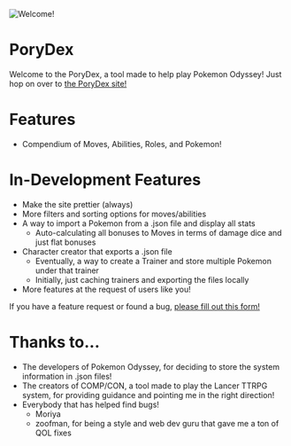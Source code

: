 <img src="https://raw.githubusercontent.com/Arcranmon/porydex/master/src/assets/pokemon/474.png" title="Welcome!" alt="Welcome!">

# PoryDex

Welcome to the PoryDex, a tool made to help play Pokemon Odyssey! Just hop on over to <a href="https://porydex.app">the PoryDex site!</a>

# Features
- Compendium of Moves, Abilities, Roles, and Pokemon!

# In-Development Features
- Make the site prettier (always)
- More filters and sorting options for moves/abilities
- A way to import a Pokemon from a .json file and display all stats
  - Auto-calculating all bonuses to Moves in terms of damage dice and just flat bonuses
- Character creator that exports a .json file
  - Eventually, a way to create a Trainer and store multiple Pokemon under that trainer
  - Initially, just caching trainers and exporting the files locally
- More features at the request of users like you!

If you have a feature request or found a bug, <a href="https://docs.google.com/forms/d/e/1FAIpQLSdCjN1-cftS0RHxnauCORvX6CzK1n5ICugoB0x9V8ldWMntOw/viewform?usp=sf_link">please fill out this form!</a>

# Thanks to...
- The developers of Pokemon Odyssey, for deciding to store the system information in .json files!
- The creators of COMP/CON, a tool made to play the Lancer TTRPG system, for providing guidance and pointing me in the right direction!
- Everybody that has helped find bugs!
  - Moriya
  - zoofman, for being a style and web dev guru that gave me a ton of QOL fixes

